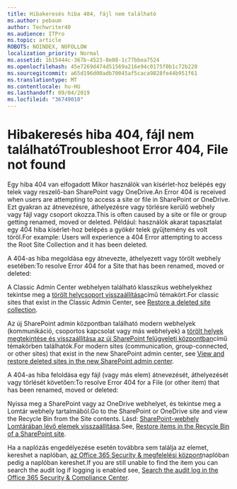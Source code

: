 ```yaml
---
title: Hibakeresés hiba 404, fájl nem található
ms.author: pebaum
author: Techwriter40
ms.audience: ITPro
ms.topic: article
ROBOTS: NOINDEX, NOFOLLOW
localization_priority: Normal
ms.assetid: 1b15444c-367b-4523-8e08-1c77bbea7524
ms.openlocfilehash: 45e7269d474d51569a216e94c0175f0b1c72b220
ms.sourcegitcommit: a65d196d00adb70045af5caca9828fe44b951f61
ms.translationtype: MT
ms.contentlocale: hu-HU
ms.lasthandoff: 09/04/2019
ms.locfileid: "36749010"
---
```

# <a name="troubleshoot-error-404-file-not-found"></a><span data-ttu-id="78d48-102">Hibakeresés hiba 404, fájl nem található</span><span class="sxs-lookup"><span data-stu-id="78d48-102">Troubleshoot Error 404, File not found</span></span>

<span data-ttu-id="78d48-103">Egy hiba 404 van elfogadott Mikor használók van kísérlet-hoz belépés egy telek vagy reszelő-ban SharePoint vagy OneDrive.</span><span class="sxs-lookup"><span data-stu-id="78d48-103">An Error 404 is received when users are attempting to access a site or file in SharePoint or OneDrive.</span></span> <span data-ttu-id="78d48-104">Ezt gyakran az átnevezésre, áthelyezésre vagy törlésre kerülő webhely vagy fájl vagy csoport okozza.</span><span class="sxs-lookup"><span data-stu-id="78d48-104">This is often caused by a site or file or group getting renamed, moved or deleted.</span></span> <span data-ttu-id="78d48-105">Például: használók akarat tapasztalat egy 404 hiba kísérlet-hoz belépés a gyökér telek gyűjtemény és volt töröl.</span><span class="sxs-lookup"><span data-stu-id="78d48-105">For example: Users will experience a 404 Error attempting to access the Root Site Collection and it has been deleted.</span></span>

<span data-ttu-id="78d48-106">A 404-as hiba megoldása egy átnevezte, áthelyezett vagy törölt webhely esetében:</span><span class="sxs-lookup"><span data-stu-id="78d48-106">To resolve Error 404 for a Site that has been renamed, moved or deleted:</span></span>

<span data-ttu-id="78d48-107">A Classic Admin Center webhelyen található klasszikus webhelyekhez tekintse meg a [törölt helycsoport visszaállítása](https://docs.microsoft.com/sharepoint/restore-deleted-site-collection)című témakört.</span><span class="sxs-lookup"><span data-stu-id="78d48-107">For classic sites that exist in the Classic Admin Center, see [Restore a deleted site collection](https://docs.microsoft.com/sharepoint/restore-deleted-site-collection).</span></span>


<span data-ttu-id="78d48-108">Az új SharePoint admin központban található modern webhelyek (kommunikáció, csoportos kapcsolat vagy más webhelyek) a [törölt helyek megtekintése és visszaállítása az új SharePoint felügyeleti központban](https://docs.microsoft.com/sharepoint/restore-deleted-site-collection)című témakörben találhatók.</span><span class="sxs-lookup"><span data-stu-id="78d48-108">For modern sites (communication, group-connected, or other sites) that exist in the new SharePoint admin center, see [View and restore deleted sites in the new SharePoint admin center](https://docs.microsoft.com/sharepoint/restore-deleted-site-collection).</span></span>

<span data-ttu-id="78d48-109">A 404-as hiba feloldása egy fájl (vagy más elem) átnevezését, áthelyezését vagy törlését követően:</span><span class="sxs-lookup"><span data-stu-id="78d48-109">To resolve Error 404 for a File (or other item) that has been renamed, moved or deleted:</span></span>

<span data-ttu-id="78d48-110">Nyissa meg a SharePoint vagy az OneDrive webhelyet, és tekintse meg a Lomtár webhely tartalmából.</span><span class="sxs-lookup"><span data-stu-id="78d48-110">Go to the SharePoint or OneDrive site and view the Recycle Bin from the Site contents.</span></span> <span data-ttu-id="78d48-111">Lásd: [SharePoint-webhely Lomtárában lévő elemek visszaállítása](https://support.office.com/article/Restore-items-in-the-Recycle-Bin-of-a-SharePoint-site-6df466b6-55f2-4898-8d6e-c0dff851a0be#ID0EAADAAA=Online).</span><span class="sxs-lookup"><span data-stu-id="78d48-111">See, [Restore items in the Recycle Bin of a SharePoint site](https://support.office.com/article/Restore-items-in-the-Recycle-Bin-of-a-SharePoint-site-6df466b6-55f2-4898-8d6e-c0dff851a0be#ID0EAADAAA=Online).</span></span>

<span data-ttu-id="78d48-112">Ha a naplózás engedélyezése esetén továbbra sem találja az elemet, kereshet a naplóban, [az Office 365 Security & megfelelési központ](https://docs.microsoft.com/office365/securitycompliance/search-the-audit-log-in-security-and-compliance?redirectSourcePath=%252fclient%252fsearch-the-audit-log-in-the-office-365-security-compliance-center-0d4d0f35-390b-4518-800e-0c7ec95e946c)naplóban pedig a naplóban kereshet.</span><span class="sxs-lookup"><span data-stu-id="78d48-112">If you are still unable to find the item you can search the audit log if logging is enabled see, [Search the audit log in the Office 365 Security & Compliance Center](https://docs.microsoft.com/office365/securitycompliance/search-the-audit-log-in-security-and-compliance?redirectSourcePath=%252fclient%252fsearch-the-audit-log-in-the-office-365-security-compliance-center-0d4d0f35-390b-4518-800e-0c7ec95e946c).</span></span>
